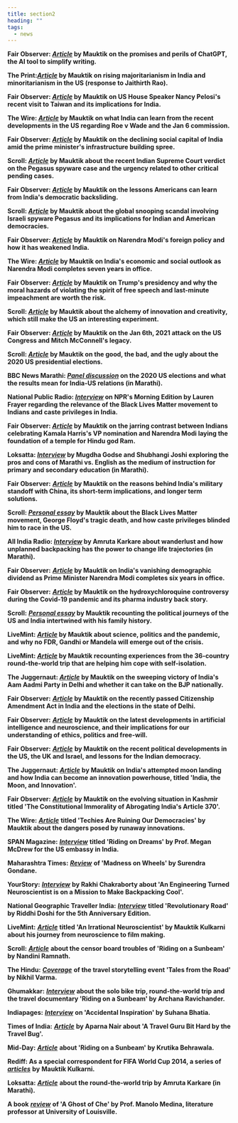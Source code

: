 ```yaml
---
title: section2
heading: ""
tags:
  - news
---
```

**Fair Observer: *[Article](https://www.fairobserver.com/business/one-hundred-years-of-chatgptude/)* by Mauktik on the promises and perils of ChatGPT, the AI tool to simplify writing.**

**The Print:*[Article](https://theprint.in/opinion/from-tablighi-jamaat-to-bilkis-bano-majoritarianism-growing-in-india-leftists-not-all-wrong/1185511/)* by Mauktik on rising majoritarianism in India and minoritarianism in the US (response to Jaithirth Rao).**

**Fair Observer: *[Article](https://www.fairobserver.com/politics/an-indian-perspective-on-nancy-pelosis-taiwan-visit/)* by Mauktik on US House Speaker Nancy Pelosi's recent visit to Taiwan and its implications for India.**

**The Wire: *[Article](https://thewire.in/world/witnessing-the-weeks-when-decades-happen)* by Mauktik on what India can learn from the recent developments in the US regarding Roe v Wade and the Jan 6 commission.**

**Fair Observer: *[Article](https://www.fairobserver.com/region/central_south_asia/mauktik-kulkarni-narendra-modi-economy-education-pandemic-response-india-politics-news-16221/)* by Mauktik on the declining social capital of India amid the prime minister's infrastructure building spree.**

**Scroll: *[Article](https://scroll.in/article/1010095/in-seven-years-of-modi-an-unravelling-of-indias-proud-democratic-traditions)* by Mauktik about the recent Indian Supreme Court verdict on the Pegasus spyware case and the urgency related to other critical pending cases.**

**Fair Observer: *[Article](https://www.fairobserver.com/region/north_america/mauktik-kulkarni-donald-trump-narendra-modi-january-6-commission-capitol-hill-insurrection-democracy-news-00781/)* by Mauktik on the lessons Americans can learn from India's democratic backsliding.**

**Scroll: *[Article](https://scroll.in/article/1001373/why-americans-should-be-alarmed-by-the-pegasus-spyware-controversy-in-india)* by Mauktik about the global snooping scandal involving Israeli spyware Pegasus and its implications for Indian and American democracies.**

**Fair Observer: *[Article](https://www.fairobserver.com/region/central_south_asia/mauktik-kulkarni-indian-foreign-policy-india-narendra-modi-prime-minister-india-news-32803/)* by Mauktik on Narendra Modi's foreign policy and how it has weakened India.**

**The Wire: *[Article](https://thewire.in/politics/modi-nationalism-indian-economy-gdp-unemployment-hindutva-love-jihad)* by Mauktik on India's economic and social outlook as Narendra Modi completes seven years in office.**

**Fair Observer: *[Article](https://www.fairobserver.com/region/north_america/mauktik-kulkarni-donald-trump-atatck-us-system-government-politics-us-economy-news-71621/)* by Mauktik on Trump's presidency and why the moral hazards of violating the spirit of free speech and last-minute impeachment are worth the risk.**

**Scroll: *[Article](https://scroll.in/article/983614/as-robots-dance-in-the-us-and-animation-films-get-soul-a-cautionary-tale-brews-in-india)* by Mauktik about the alchemy of innovation and creativity, which still make the US an interesting experiment.**

**Fair Observer: *[Article](https://www.fairobserver.com/region/north_america/mauktik-kulkarni-mitch-mcconnell-senate-minority-leader-capitol-donald-trump-us-politics-news-16251/)* by Mauktik on the Jan 6th, 2021 attack on the US Congress and Mitch McConnell's legacy.**

**Scroll: *[Article](https://scroll.in/global/978840/what-donald-trump-told-us-about-the-good-bad-and-ugly-aspects-of-the-usa)* by Mauktik on the good, the bad, and the ugly about the 2020 US presidential elections.**

**BBC News Marathi: *[Panel discussion](https://www.youtube.com/watch?v=oSQ1RsDTNOI)* on the 2020 US elections and what the results mean for India-US relations (in Marathi).**

**National Public Radio: *[Interview](https://www.npr.org/2020/10/13/923170360/what-does-caste-privilege-mean-for-south-asians-in-the-u-s)* on NPR's Morning Edition by Lauren Frayer regarding the relevance of the Black Lives Matter movement to Indians and caste privileges in India.**

**Fair Observer: *[Article](https://www.fairobserver.com/politics/mauktik-kulkarni-hindu-nationalism-narendra-modi-ayodhya-temple-republicanism-india-news-19112/)* by Mauktik on the jarring contrast between Indians celebrating Kamala Harris's VP nomination and Narendra Modi laying the foundation of a temple for Hindu god Ram.**

**Loksatta: *[Interview](https://www.loksatta.com/chaturang-news/blogger-and-short-film-maker-mauktik-kulkarni-garja-marathicha-jayjaykar-dd70-2240216/)* by Mugdha Godse and Shubhangi Joshi exploring the pros and cons of Marathi vs. English as the medium of instruction for primary and secondary education (in Marathi).**

**Fair Observer:** ***[Article](https://www.fairobserver.com/region/central_south_asia/mauktik-kulkarni-india-china-standoff-narendra-modi-economy-nationalism-trade-news-14100/)* by Mauktik on the reasons behind India's military standoff with China, its short-term implications, and longer term solutions.**

**Scroll: *[Personal essay](https://scroll.in/article/963715/first-person-my-caste-privilege-in-india-blinded-me-to-the-reality-of-racism-in-the-us)* by Mauktik about the Black Lives Matter movement, George Floyd's tragic death, and how caste privileges blinded him to race in the US.**

**All India Radio: *[Interview](https://drive.google.com/file/d/1sVsb5BPrGpzAKQSuvqDmenI82rBCur9J/view)* by Amruta Karkare about wanderlust and how unplanned backpacking has the power to change life trajectories (in Marathi).**

**Fair Observer:** ***[Article](https://www.fairobserver.com/region/central_south_asia/mauktik-kulkarni-narendra-modi-six-years-office-economy-unemployment-covid-19-india-news-14251/)* by Mauktik on India's vanishing demographic dividend as Prime Minister Narendra Modi completes six years in office.**

**Fair Observer:** [](https://www.livemint.com/opinion/columns/science-and-politics-should-not-be-at-odds-11587211205573.html)[](https://scroll.in/article/960239/the-personal-is-political-how-events-on-two-continents-drove-a-wedge-between-my-father-and-me)***[Article](https://www.fairobserver.com/region/central_south_asia/mauktik-kulkarni-india-hydroxychloroquine-generics-covid-19-drug-trials-news-15511/)* by Mauktik on the hydroxychloroquine controversy during the Covid-19 pandemic and its pharma industry back story.**

**Scroll:** [](https://www.livemint.com/opinion/columns/science-and-politics-should-not-be-at-odds-11587211205573.html)***[Personal essay](https://scroll.in/article/960239/the-personal-is-political-how-events-on-two-continents-drove-a-wedge-between-my-father-and-me)* by Mauktik recounting the political journeys of the US and India intertwined with his family history.**

**LiveMint: *[Article](https://www.livemint.com/opinion/columns/science-and-politics-should-not-be-at-odds-11587211205573.html)* by Mauktik about science, politics and the pandemic, and why no FDR, Gandhi or Mandela will emerge out of the crisis.**

**LiveMint: *[Article](https://www.livemint.com/opinion/online-views/life-has-its-share-from-phone-free-globetrotting-to-quarantine-11585544890472.html)* by Mauktik recounting experiences from the 36-country round-the-world trip that are helping him cope with self-isolation.**

**The Juggernaut: *[Article](https://www.thejuggernaut.com/india-aam-aadmi-party)* by Mauktik on the sweeping victory of India's Aam Aadmi Party in Delhi and whether it can take on the BJP nationally.**

**Fair Observer:** [](https://www.fairobserver.com/region/central_south_asia/india-citizenship-amendment-act-protests-bjp-aap-win-delhi-news-13321/)***[Article](https://www.fairobserver.com/region/central_south_asia/india-citizenship-amendment-act-protests-bjp-aap-win-delhi-news-13321/)* by Mauktik on the recently passed Citizenship Amendment Act in India and the elections in the state of Delhi.**

**Fair Observer:** ***[Article](https://www.fairobserver.com/more/science/artificial-intelligence-ai-news-neuroscience-science-news-today-47191/)*** **by Mauktik on the latest developments in artificial intelligence and neuroscience, and their implications for our understanding of ethics, politics and free-will.**

**Fair Observer:** ***[Article](https://www.fairobserver.com/region/central_south_asia/democracy-india-israel-benjamin-netanyahu-brexit-donald-trump-impeachment-world-news-79482/)*** **by Mauktik on the recent political developments in the US, the UK and Israel, and lessons for the Indian democracy.**

**The Juggernaut:** ***[Article](https://thejuggernaut.com/article?id=O0FiGDeyqBSMN7jcZcxm5)*** **by Mauktik on India's attempted moon landing and how India can become an innovation powerhouse, titled 'India, the Moon, and Innovation'.**

**Fair Observer:** ***[Article](https://www.fairobserver.com/region/central_south_asia/kashmir-news-india-article-370-jammu-kashmir-world-news-32390/)*** **by Mauktik on the evolving situation in Kashmir titled 'The Constitutional Immorality of Abrogating India's Article 370'.**

**The Wire:** ***[Article](https://thewire.in/tech/connectivity-social-media-miniaturisation-electronics-democracy)*** **titled 'Techies Are Ruining Our Democracies' by Mauktik about the dangers posed by runaway innovations.**

**SPAN Magazine:** ***[Interview](https://span.state.gov/travel/mauktik-kulkarni/20181201)*** **titled 'Riding on Dreams' by Prof. Megan McDrew for the US embassy in India.**

**Maharashtra Times:** ***[Review](https://maharashtratimes.indiatimes.com/editorial/samwad/book-by-mauktik-kulkarni/articleshow/61507214.cms)*** **of 'Madness on Wheels' by Surendra Gondane.**

**YourStory:** ***[Interview](https://yourstory.com/2014/09/riding-on-a-sunbeam/)*** **by Rakhi Chakraborty about 'An Engineering Turned Neuroscientist is on a Mission to Make Backpacking Cool'.**

**National Geographic Traveller India:** ***[Interview](https://www.magzter.com/articles/1304/231845/5965bc80491cc)*** **titled 'Revolutionary Road' by Riddhi Doshi for the 5th Anniversary Edition.**

**LiveMint:** ***[Article](https://www.livemint.com/Sundayapp/e6QXZ1rhcqNOyeD4uJe9MJ/An-irrational-neuroscientist.html)*** **titled 'An Irrational Neuroscientist' by Mauktik Kulkarni about his journey from neuroscience to film making.**

**Scroll:** ***[Article](https://scroll.in/reel/808715/censor-board-finally-clears-a-documentary-featuring-captive-animals-cutting-out-the-animals)*** **about the censor board troubles of 'Riding on a Sunbeam' by Nandini Ramnath.**

**The Hindu:** ***[Coverage](https://www.thehindu.com/todays-paper/tp-features/tp-metroplus/tales-from-the-road/article7191005.ece)*** **of the travel storytelling event 'Tales from the Road' by Nikhil Varma.**

**Ghumakkar:** ***[Interview](https://www.ghumakkar.com/ghumakkar-interview-mauktik-kulkarni/)*** **about the solo bike trip, round-the-world trip and the travel documentary 'Riding on a Sunbeam' by Archana Ravichander.**

**Indiapages:** ***[Interview](https://www.indiapages.in/mystory-mauktik-kulkarni-7794.html)*** **on 'Accidental Inspiration' by Suhana Bhatia.**

**Times of India:** ***[Article](https://timesofindia.indiatimes.com/city/nagpur/A-travel-guru-bit-hard-by-the-travel-bug/articleshow/40875655.cms)*** **by Aparna Nair about 'A Travel Guru Bit Hard by the Travel Bug'.**

**Mid-Day:** ***[Article](https://www.mid-day.com/articles/new-documentary-takes-you-from-mumbai-to-nagaland-via-10-cities-on-boat-bike-and-bullock/17262179)*** **about 'Riding on a Sunbeam' by Krutika Behrawala.**

**Rediff: As a special correspondent for FIFA World Cup 2014, a series of** ***[articles](https://www.rediff.com/search/mauktik?src=hp_us_pc)*** **by** **Mauktik Kulkarni.**

**Loksatta:** ***[Article](https://www.loksatta.com/lokrang-news/world-trip-by-mauktik-kulkarni-202309/)*** **about the round-the-world trip by Amruta Karkare (in Marathi).**

**A book** ***[review](http://www.medina502.com/classes/a-ghost-of-che.html)*** **of 'A Ghost of Che' by Prof. Manolo Medina, literature professor at University of Louisville.**
